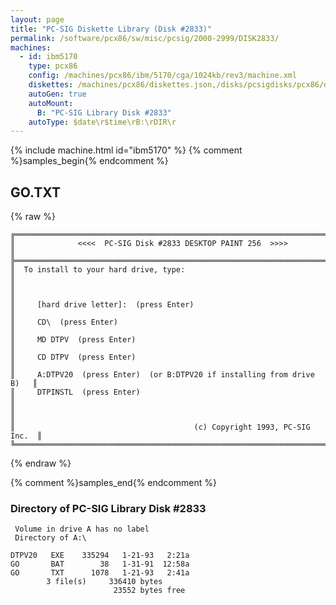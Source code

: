 ```yaml
---
layout: page
title: "PC-SIG Diskette Library (Disk #2833)"
permalink: /software/pcx86/sw/misc/pcsig/2000-2999/DISK2833/
machines:
  - id: ibm5170
    type: pcx86
    config: /machines/pcx86/ibm/5170/cga/1024kb/rev3/machine.xml
    diskettes: /machines/pcx86/diskettes.json,/disks/pcsigdisks/pcx86/diskettes.json
    autoGen: true
    autoMount:
      B: "PC-SIG Library Disk #2833"
    autoType: $date\r$time\rB:\rDIR\r
---
```


{% include machine.html id="ibm5170" %}
{% comment %}samples_begin{% endcomment %}

## GO.TXT

{% raw %}
```
╔═════════════════════════════════════════════════════════════════════════╗
║              <<<<  PC-SIG Disk #2833 DESKTOP PAINT 256  >>>>            ║
╠═════════════════════════════════════════════════════════════════════════╣
║  To install to your hard drive, type:                                   ║
║                                                                         ║
║     [hard drive letter]:  (press Enter)                                 ║
║     CD\  (press Enter)                                                  ║
║     MD DTPV  (press Enter)                                              ║
║     CD DTPV  (press Enter)                                              ║
║     A:DTPV20  (press Enter)  (or B:DTPV20 if installing from drive B)   ║
║     DTPINSTL  (press Enter)                                             ║
║                                                                         ║
║                                        (c) Copyright 1993, PC-SIG Inc.  ║
╚═════════════════════════════════════════════════════════════════════════╝
```
{% endraw %}

{% comment %}samples_end{% endcomment %}

### Directory of PC-SIG Library Disk #2833

     Volume in drive A has no label
     Directory of A:\

    DTPV20   EXE    335294   1-21-93   2:21a
    GO       BAT        38   1-31-91  12:58a
    GO       TXT      1078   1-21-93   2:41a
            3 file(s)     336410 bytes
                           23552 bytes free
